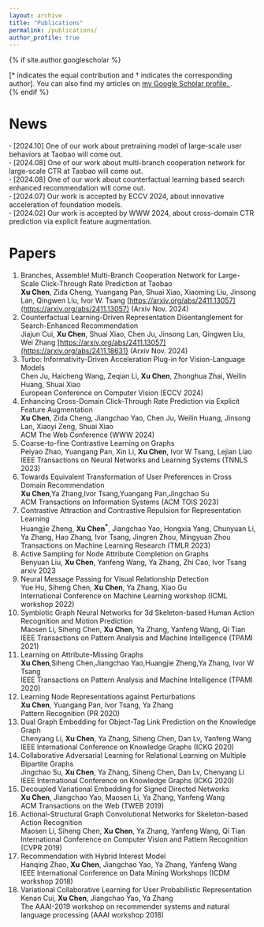 ```yaml
---
layout: archive
title: "Publications"
permalink: /publications/
author_profile: true
---
```


{% if site.author.googlescholar %}
  <div class="wordwrap">[* indicates the equal contribution and † indicates the corresponding author]. You can also find my articles on <a href="{{site.author.googlescholar}}">my Google Scholar profile. </a>.</div>
{% endif %}

News
======
**·** [2024.10] One of our work about pretraining model of large-scale user behaviors at Taobao will come out.      
**·** [2024.08] One of our work about multi-branch cooperation network for large-scale CTR at Taobao will come out.      
**·** [2024.08] One of our work about counterfactual learning based search enhanced recommendation will come out.    
**·** [2024.07] Our work is accepted by ECCV 2024, about innovative acceleration of foundation models.   
**·** [2024.02] Our work is accepted by WWW 2024, about cross-domain CTR prediction via explicit feature augmentation.   

Papers
======
1. Branches, Assemble! Multi-Branch Cooperation Network for Large-Scale Click-Through Rate Prediction at Taobao      
   **Xu Chen**, Zida Cheng, Yuangang Pan, Shuai Xiao, Xiaoming Liu, Jinsong Lan, Qingwen Liu, Ivor W. Tsang
   [https://arxiv.org/abs/2411.13057](https://arxiv.org/abs/2411.13057) (Arxiv Nov. 2024)  
2. Counterfactual Learning-Driven Representation Disentanglement for Search-Enhanced Recommendation      
   Jiajun Cui, **Xu Chen**, Shuai Xiao, Chen Ju, Jinsong Lan, Qingwen Liu, Wei Zhang
   [https://arxiv.org/abs/2411.13057](https://arxiv.org/abs/2411.18631) (Arxiv Nov. 2024)   
3. Turbo: Informativity-Driven Acceleration Plug-in for Vision-Language Models    
   Chen Ju, Haicheng Wang, Zeqian Li, **Xu Chen**, Zhonghua Zhai, Weilin Huang, Shuai Xiao     
   European Conference on Computer Vision (ECCV 2024)
4. Enhancing Cross-Domain Click-Through Rate Prediction via Explicit Feature Augmentation    
   **Xu Chen**, Zida Cheng, Jiangchao Yao, Chen Ju, Weilin Huang, Jinsong Lan, Xiaoyi Zeng, Shuai Xiao     
   ACM The Web Conference (WWW 2024)      
5. Coarse-to-fine Contrastive Learning on Graphs     
   Peiyao Zhao, Yuangang Pan, Xin Li, **Xu Chen**, Ivor W Tsang, Lejian Liao     
   IEEE Transactions on Neural Networks and Learning Systems (TNNLS 2023)
6. Towards Equivalent Transformation of User Preferences in Cross Domain Recommendation     
   **Xu Chen**,Ya Zhang,Ivor Tsang,Yuangang Pan,Jingchao Su     
   ACM Transactions on Information Systems (ACM TOIS 2023)      
7. Contrastive Attraction and Contrastive Repulsion for Representation Learning     
   Huangjie Zheng, **Xu Chen<sup>*</sup>**, Jiangchao Yao, Hongxia Yang, Chunyuan Li, Ya Zhang, Hao Zhang, Ivor Tsang, Jingren Zhou, Mingyuan Zhou     
   Transactions on Machine Learning Research (TMLR 2023)
8. Active Sampling for Node Attribute Completion on Graphs     
   Benyuan Liu, **Xu Chen**, Yanfeng Wang, Ya Zhang, Zhi Cao, Ivor Tsang     
   arxiv 2023   
9. Neural Message Passing for Visual Relationship Detection     
   Yue Hu, Siheng Chen, **Xu Chen**, Ya Zhang, Xiao Gu     
   International Conference on Machine Learning workshop (ICML workshop 2022)       
10. Symbiotic Graph Neural Networks for 3d Skeleton-based Human Action Recognition and Motion Prediction     
   Maosen Li, Siheng Chen, **Xu Chen**, Ya Zhang, Yanfeng Wang, Qi Tian     
   IEEE Transactions on Pattern Analysis and Machine Intelligence (TPAMI 2021)    
11. Learning on Attribute-Missing Graphs     
   **Xu Chen**,Siheng Chen,Jiangchao Yao,Huangjie Zheng,Ya Zhang, Ivor W Tsang     
   IEEE Transactions on Pattern Analysis and Machine Intelligence (TPAMI 2020)    
12. Learning Node Representations against Perturbations     
   **Xu Chen**, Yuangang Pan, Ivor Tsang, Ya Zhang     
   Pattern Recognition (PR 2020)      
13. Dual Graph Embedding for Object-Tag Link Prediction on the Knowledge Graph     
   Chenyang Li, **Xu Chen**, Ya Zhang, Siheng Chen, Dan Lv, Yanfeng Wang     
   IEEE International Conference on Knowledge Graphs (ICKG 2020)     
14. Collaborative Adversarial Learning for Relational Learning on Multiple Bipartite Graphs     
   Jingchao Su, **Xu Chen**, Ya Zhang, Siheng Chen, Dan Lv, Chenyang Li     
   IEEE International Conference on Knowledge Graphs (ICKG 2020)   
15. Decoupled Variational Embedding for Signed Directed Networks     
   **Xu Chen**, Jiangchao Yao, Maosen Li, Ya Zhang, Yanfeng Wang     
   ACM Transactions on the Web (TWEB 2019)   
16. Actional-Structural Graph Convolutional Networks for Skeleton-based Action Recognition     
   Maosen Li, Siheng Chen, **Xu Chen**, Ya Zhang, Yanfeng Wang, Qi Tian     
   International Conference on Computer Vision and Pattern Recognition (CVPR 2019)
17. Recommendation with Hybrid Interest Model     
   Hanqing Zhao, **Xu Chen**, Jiangchao Yao, Ya Zhang, Yanfeng Wang     
   IEEE International Conference on Data Mining Workshops (ICDM workshop 2018)
18. Variational Collaborative Learning for User Probabilistic Representation     
   Kenan Cui, **Xu Chen**, Jiangchao Yao, Ya Zhang     
   The AAAI-2019 workshop on recommender systems and natural language processing (AAAI workshop 2018)     

      

